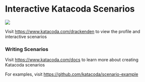 # Interactive Katacoda Scenarios

[![](http://shields.katacoda.com/katacoda/drackenden/count.svg)](https://www.katacoda.com/drackenden "Get your profile on Katacoda.com")

Visit https://www.katacoda.com/drackenden to view the profile and interactive scenarios

### Writing Scenarios
Visit https://www.katacoda.com/docs to learn more about creating Katacoda scenarios

For examples, visit https://github.com/katacoda/scenario-example
